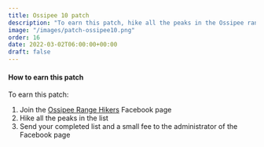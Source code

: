 ```yaml
---
title: Ossipee 10 patch 
description: "To earn this patch, hike all the peaks in the Ossipee range"
image: "/images/patch-ossipee10.png"
order: 16 
date: 2022-03-02T06:00:00+00:00
draft: false
---
```

#### How to earn this patch
To earn this patch:
1. Join the <a href="https://www.facebook.com/groups/512989592604540">Ossipee Range Hikers</a> Facebook page
2. Hike all the peaks in the list
3. Send your completed list and a small fee to the administrator of the Facebook page
